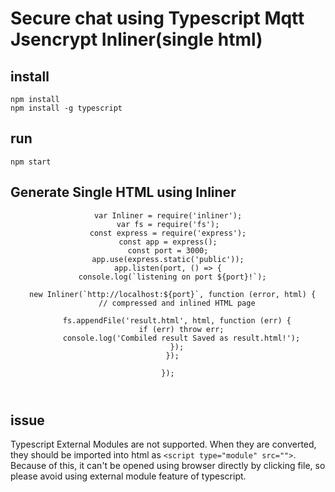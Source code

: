 #  Secure chat using Typescript Mqtt Jsencrypt Inliner(single html)

## install
`npm install`<br/> 
`npm install -g typescript`<br/>

## run
`npm start`<br/>

## Generate Single HTML using Inliner<br/>

<html>
  <header>

    var Inliner = require('inliner');
    var fs = require('fs');
    const express = require('express');
    const app = express();
    const port = 3000;
    app.use(express.static('public'));
    app.listen(port, () => {
      console.log(`listening on port ${port}!`);

      new Inliner(`http://localhost:${port}`, function (error, html) {
        // compressed and inlined HTML page

        fs.appendFile('result.html', html, function (err) {
          if (err) throw err;
          console.log('Combiled result Saved as result.html!');
        });
      });

    });
    
  </header>
</html>

## issue
Typescript External Modules are not supported. When they are converted, they should be imported into html as `<script type="module" src="">`.<br/>
Because of this, it can't be opened using browser directly by clicking file, so please avoid using external module feature of typescript.



